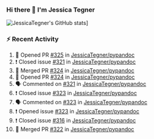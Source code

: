 ### Hi there 👋 I'm Jessica Tegner

![JessicaTegner's GitHub stats](https://github-readme-stats.vercel.app/api?username=jessicategner)]


### :zap: Recent Activity

<!--START_SECTION:activity-->
1. 💪 Opened PR [#325](https://github.com/JessicaTegner/pypandoc/pull/325) in [JessicaTegner/pypandoc](https://github.com/JessicaTegner/pypandoc)
2. ❗️ Closed issue [#321](https://github.com/JessicaTegner/pypandoc/issues/321) in [JessicaTegner/pypandoc](https://github.com/JessicaTegner/pypandoc)
3. 🎉 Merged PR [#324](https://github.com/JessicaTegner/pypandoc/pull/324) in [JessicaTegner/pypandoc](https://github.com/JessicaTegner/pypandoc)
4. 💪 Opened PR [#324](https://github.com/JessicaTegner/pypandoc/pull/324) in [JessicaTegner/pypandoc](https://github.com/JessicaTegner/pypandoc)
5. 🗣 Commented on [#321](https://github.com/JessicaTegner/pypandoc/issues/321) in [JessicaTegner/pypandoc](https://github.com/JessicaTegner/pypandoc)
6. ❗️ Closed issue [#323](https://github.com/JessicaTegner/pypandoc/issues/323) in [JessicaTegner/pypandoc](https://github.com/JessicaTegner/pypandoc)
7. 🗣 Commented on [#323](https://github.com/JessicaTegner/pypandoc/issues/323) in [JessicaTegner/pypandoc](https://github.com/JessicaTegner/pypandoc)
8. ❗️ Opened issue [#323](https://github.com/JessicaTegner/pypandoc/issues/323) in [JessicaTegner/pypandoc](https://github.com/JessicaTegner/pypandoc)
9. ❗️ Closed issue [#316](https://github.com/JessicaTegner/pypandoc/issues/316) in [JessicaTegner/pypandoc](https://github.com/JessicaTegner/pypandoc)
10. 🎉 Merged PR [#322](https://github.com/JessicaTegner/pypandoc/pull/322) in [JessicaTegner/pypandoc](https://github.com/JessicaTegner/pypandoc)
<!--END_SECTION:activity-->
